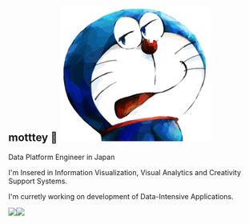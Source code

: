 

## motttey 👋 <img src="profile.png" width="300px" alt="I love Doraemon.">

Data Platform Engineer in Japan

I'm Insered in Information Visualization, Visual Analytics and Creativity Support Systems.

I'm curretly working on development of Data-Intensive Applications.

<a href="https://github.com/motttey/github-readme-stats">
  <img align="left" src="https://github-readme-stats.vercel.app/api?username=motttey&count_private=true&include_all_commits&show_icons=true&show_icons=true" />
</a>
<a href="https://github.com/motttey/github-readme-stats">
  <img align="left" src="https://github-readme-stats.vercel.app/api/top-langs/?username=motttey" />
</a>
